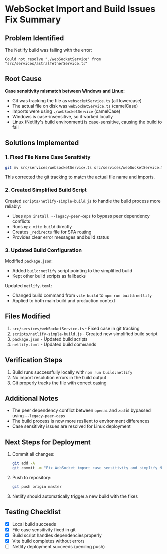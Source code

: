 # WebSocket Import and Build Issues Fix Summary

## Problem Identified
The Netlify build was failing with the error:
```
Could not resolve "./webSocketService" from "src/services/astralTetherService.ts"
```

## Root Cause
**Case sensitivity mismatch between Windows and Linux:**
- Git was tracking the file as `websocketService.ts` (all lowercase)
- The actual file on disk was `webSocketService.ts` (camelCase)
- Imports were using `./webSocketService` (camelCase)
- Windows is case-insensitive, so it worked locally
- Linux (Netlify's build environment) is case-sensitive, causing the build to fail

## Solutions Implemented

### 1. Fixed File Name Case Sensitivity
```bash
git mv src/services/websocketService.ts src/services/webSocketService.ts
```
This corrected the git tracking to match the actual file name and imports.

### 2. Created Simplified Build Script
Created `scripts/netlify-simple-build.js` to handle the build process more reliably:
- Uses `npm install --legacy-peer-deps` to bypass peer dependency conflicts
- Runs `npx vite build` directly
- Creates `_redirects` file for SPA routing
- Provides clear error messages and build status

### 3. Updated Build Configuration
Modified `package.json`:
- Added `build:netlify` script pointing to the simplified build
- Kept other build scripts as fallbacks

Updated `netlify.toml`:
- Changed build command from `vite build` to `npm run build:netlify`
- Applied to both main build and production context

## Files Modified
1. `src/services/webSocketService.ts` - Fixed case in git tracking
2. `scripts/netlify-simple-build.js` - Created new simplified build script
3. `package.json` - Updated build scripts
4. `netlify.toml` - Updated build commands

## Verification Steps
1. Build runs successfully locally with `npm run build:netlify`
2. No import resolution errors in the build output
3. Git properly tracks the file with correct casing

## Additional Notes
- The peer dependency conflict between `openai` and `zod` is bypassed using `--legacy-peer-deps`
- The build process is now more resilient to environment differences
- Case sensitivity issues are resolved for Linux deployment

## Next Steps for Deployment
1. Commit all changes:
   ```bash
   git add -A
   git commit -m "Fix WebSocket import case sensitivity and simplify Netlify build"
   ```
2. Push to repository:
   ```bash
   git push origin master
   ```
3. Netlify should automatically trigger a new build with the fixes

## Testing Checklist
- [x] Local build succeeds
- [x] File case sensitivity fixed in git
- [x] Build script handles dependencies properly
- [x] Vite build completes without errors
- [ ] Netlify deployment succeeds (pending push)